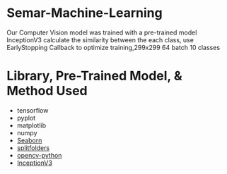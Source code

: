 # Semar-Machine-Learning
Our Computer Vision model was trained with a pre-trained model InceptionV3 calculate the similarity between the each class, use EarlyStopping Callback to optimize training,299x299 64 batch 10 classes

# Library, Pre-Trained Model, & Method Used
- tensorflow
- pyplot
- matplotlib
- numpy
- [Seaborn](https://seaborn.pydata.org/)
- [splitfolders](https://github.com/jfilter/split-folders)
- [opencv-python](https://docs.opencv.org/4.7.0/d1/dfb/intro.html)
- [InceptionV3](https://keras.io/api/applications/inceptionv3/)
